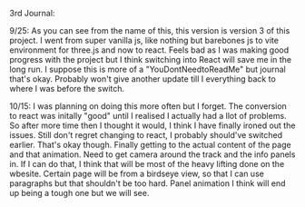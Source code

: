 3rd Journal:

9/25: As you can see from the name of this, this version is version 3 of this project. I went from super vanilla js, like nothing but barebones js to vite environment for three.js and now to react. Feels bad as I was making good progress with the project but I think switching into React will save me in the long run. I suppose this is more of a "YouDontNeedtoReadMe" but journal that's okay. Probably won't give another update till I everything back to where I was before the switch.

10/15: I was planning on doing this more often but I forget. The conversion to react was initally "good" until I realised I actually had a llot of problems. So after more time then I thought it would, I think I have finally ironed out the issues. Still don't regret changing to react, I probably should've switched earlier. That's okay though. Finally getting to the actual content of the page and that animation. Need to get camera around the track and the info panels in. If I can do that, I think that will be most of the heavy lifting done on the wbesite. Certain page will be from a birdseye view, so that I can use paragraphs but that shouldn't be too hard. Panel animation I think will end up being a tough one but we will see.